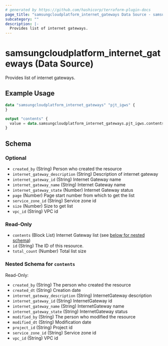 ```yaml
---
# generated by https://github.com/hashicorp/terraform-plugin-docs
page_title: "samsungcloudplatform_internet_gateways Data Source - samsungcloudplatform"
subcategory: ""
description: |-
  Provides list of internet gateways.
---
```


# samsungcloudplatform_internet_gateways (Data Source)

Provides list of internet gateways.

## Example Usage

```terraform
data "samsungcloudplatform_internet_gateways" "pjt_igws" {
}

output "contents" {
  value = data.samsungcloudplatform_internet_gateways.pjt_igws.contents
}
```

<!-- schema generated by tfplugindocs -->
## Schema

### Optional

- `created_by` (String) Person who created the resource
- `internet_gateway_description` (String) Description of internet gateway
- `internet_gateway_id` (String) Internet Gateway name
- `internet_gateway_name` (String) Internet Gateway name
- `internet_gateway_state` (Number) Internet Gateway status
- `page` (Number) Page start number from which to get the list
- `service_zone_id` (String) Service zone id
- `size` (Number) Size to get list
- `vpc_id` (String) VPC id

### Read-Only

- `contents` (Block List) Internet Gateway list (see [below for nested schema](#nestedblock--contents))
- `id` (String) The ID of this resource.
- `total_count` (Number) Total list size

<a id="nestedblock--contents"></a>
### Nested Schema for `contents`

Read-Only:

- `created_by` (String) The person who created the resource
- `created_dt` (String) Creation date
- `internet_gateway_description` (String) InternetGateway description
- `internet_gateway_id` (String) InternetGateway id
- `internet_gateway_name` (String) InternetGateway name
- `internet_gateway_state` (String) InternetGateway status
- `modified_by` (String) The person who modified the resource
- `modified_dt` (String) Modification date
- `project_id` (String) Project id
- `service_zone_id` (String) Service zone id
- `vpc_id` (String) VPC id


